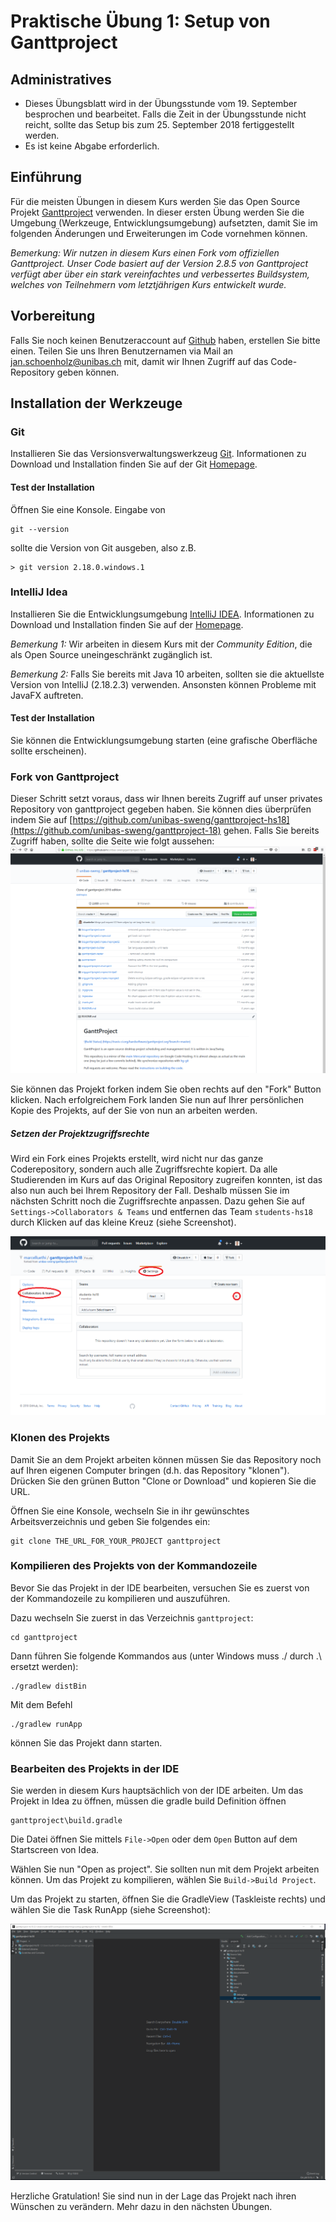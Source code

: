 # Praktische Übung 1: Setup von Ganttproject

## Administratives

* Dieses Übungsblatt wird in der Übungsstunde vom 19. September besprochen und bearbeitet. Falls die Zeit in der Übungsstunde nicht reicht, sollte 
  das Setup bis zum 25. September 2018 fertiggestellt werden. 
* Es ist keine Abgabe erforderlich.

## Einführung

Für die meisten Übungen in diesem Kurs werden Sie das Open Source Projekt [Ganttproject](http://www.ganttproject.biz/) verwenden. 
In dieser ersten Übung werden Sie die Umgebung (Werkzeuge, Entwicklungsumgebung) aufsetzten, damit Sie im folgenden Änderungen und Erweiterungen im Code vornehmen können. 

*Bemerkung: Wir nutzen in diesem Kurs einen Fork vom offiziellen Ganttproject. Unser Code basiert auf der Version 2.8.5 von Ganttproject verfügt aber über ein stark vereinfachtes und verbessertes Buildsystem, welches von Teilnehmern vom letztjährigen Kurs entwickelt wurde.*

## Vorbereitung

Falls Sie noch keinen Benutzeraccount auf [Github](https://www.github.com) haben, erstellen Sie bitte einen. Teilen Sie uns Ihren Benutzernamen via Mail an 
[jan.schoenholz@unibas.ch](mailto:jan.schoenholz@unibas.ch) mit, damit wir Ihnen Zugriff auf das Code-Repository geben können.  

## Installation der Werkzeuge

### Git 

Installieren Sie das Versionsverwaltungswerkzeug [Git](https://git-scm.com/). Informationen zu Download und Installation finden Sie auf der Git [Homepage](https://git-scm.com/).

#### Test der Installation

Öffnen Sie eine Konsole. Eingabe von
``` 
git --version 
```
sollte die Version von Git ausgeben, also z.B.
```
> git version 2.18.0.windows.1
```

### IntelliJ Idea

Installieren Sie die Entwicklungsumgebung [IntelliJ IDEA](https://www.jetbrains.com/idea/). Informationen zu Download und Installation finden Sie auf der [Homepage](https://www.jetbrains.com/idea/). 

*Bemerkung 1:* Wir arbeiten in diesem Kurs mit der *Community Edition*, die als Open Source uneingeschränkt zugänglich ist. 

*Bemerkung 2:* Falls Sie bereits mit Java 10 arbeiten, sollten sie die aktuellste Version von IntelliJ (2.18.2.3) verwenden. Ansonsten können Probleme mit JavaFX auftreten. 

#### Test der Installation

Sie können die Entwicklungsumgebung starten (eine grafische Oberfläche sollte erscheinen).

### Fork von Ganttproject

Dieser Schritt setzt voraus, dass wir Ihnen bereits Zugriff auf unser privates Repository von ganttproject gegeben haben. Sie können dies überprüfen indem Sie auf [https://github.com/unibas-sweng/ganttproject-hs18](https://github.com/unibas-sweng/ganttproject-18) gehen. 
Falls Sie bereits Zugriff haben, sollte die Seite wie folgt aussehen:
![image](../../exercises/images/github-ganttproject.png)


Sie können das Projekt forken indem Sie oben rechts auf den "Fork" Button klicken. Nach erfolgreichem Fork landen Sie nun auf Ihrer persönlichen Kopie des Projekts, auf der Sie von nun an arbeiten werden. 

##### Setzen der Projektzugriffsrechte

Wird ein Fork eines Projekts erstellt, wird nicht nur das ganze Coderepository, sondern auch alle Zugriffsrechte kopiert. Da alle Studierenden im Kurs auf das Original Repository zugreifen konnten, ist das also nun auch bei Ihrem Repository der Fall. Deshalb müssen Sie im nächsten Schritt noch die Zugriffsrechte anpassen. 
Dazu gehen Sie auf ```Settings->Collaborators & Teams``` und entfernen das Team ```students-hs18``` durch Klicken auf das kleine Kreuz (siehe Screenshot).

![image](../../exercises/images/github-collaborators.png)

### Klonen des Projekts

Damit Sie an dem Projekt arbeiten können müssen Sie das Repository noch auf Ihren eigenen Computer bringen (d.h. das Repository "klonen"). Drücken Sie den grünen Button "Clone or Download" und kopieren Sie die URL.
 
Öffnen Sie eine Konsole, wechseln Sie in ihr gewünschtes Arbeitsverzeichnis und geben Sie folgendes ein:

```
git clone THE_URL_FOR_YOUR_PROJECT ganttproject
```

### Kompilieren des Projekts von der Kommandozeile

Bevor Sie das Projekt in der IDE bearbeiten, versuchen Sie es zuerst von der Kommandozeile zu kompilieren und auszuführen. 

Dazu wechseln Sie zuerst in das Verzeichnis ```ganttproject```:

```
cd ganttproject
```

Dann führen Sie folgende Kommandos aus (unter Windows muss ./ durch .\ ersetzt werden):

```
./gradlew distBin
```

Mit dem Befehl
```
./gradlew runApp   
```
können Sie das Projekt dann starten. 

### Bearbeiten des Projekts in der IDE

Sie werden in diesem Kurs hauptsächlich von der IDE arbeiten. Um das Projekt in Idea zu öffnen, müssen die gradle build Definition öffnen 
```
ganttproject\build.gradle
```
Die Datei öffnen Sie mittels ```File->Open``` oder dem ```Open``` Button auf dem Startscreen von Idea.


Wählen Sie nun "Open as project". Sie sollten nun mit dem Projekt arbeiten können. Um das Projekt zu kompilieren, wählen Sie ```Build->Build Project```. 

Um das Projekt zu starten, öffnen Sie die GradleView (Taskleiste rechts) und wählen Sie die Task RunApp (siehe Screenshot):

![image](../../exercises/images/idea-run-ganttproject.png) 



Herzliche Gratulation! Sie sind nun in der Lage das Projekt nach ihren Wünschen zu verändern. Mehr dazu in den nächsten Übungen. 




